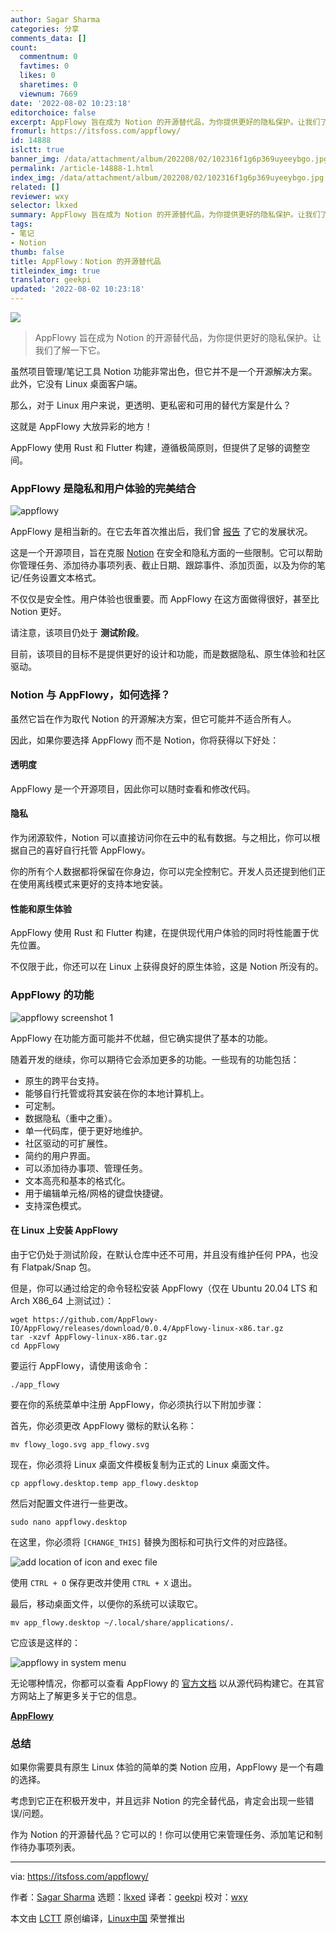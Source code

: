 ```yaml
---
author: Sagar Sharma
categories: 分享
comments_data: []
count:
  commentnum: 0
  favtimes: 0
  likes: 0
  sharetimes: 0
  viewnum: 7669
date: '2022-08-02 10:23:18'
editorchoice: false
excerpt: AppFlowy 旨在成为 Notion 的开源替代品，为你提供更好的隐私保护。让我们了解一下它。
fromurl: https://itsfoss.com/appflowy/
id: 14888
islctt: true
banner_img: /data/attachment/album/202208/02/102316f1g6p369uyeeybgo.jpg
permalink: /article-14888-1.html
index_img: /data/attachment/album/202208/02/102316f1g6p369uyeeybgo.jpg.thumb.jpg
related: []
reviewer: wxy
selector: lkxed
summary: AppFlowy 旨在成为 Notion 的开源替代品，为你提供更好的隐私保护。让我们了解一下它。
tags:
- 笔记
- Notion
thumb: false
title: AppFlowy：Notion 的开源替代品
titleindex_img: true
translator: geekpi
updated: '2022-08-02 10:23:18'
---
```


![](/data/attachment/album/202208/02/102316f1g6p369uyeeybgo.jpg)



> 
> AppFlowy 旨在成为 Notion 的开源替代品，为你提供更好的隐私保护。让我们了解一下它。
> 
> 
> 


虽然项目管理/笔记工具 Notion 功能非常出色，但它并不是一个开源解决方案。此外，它没有 Linux 桌面客户端。


那么，对于 Linux 用户来说，更透明、更私密和可用的替代方案是什么？


这就是 AppFlowy 大放异彩的地方！


AppFlowy 使用 Rust 和 Flutter 构建，遵循极简原则，但提供了足够的调整空间。


### AppFlowy 是隐私和用户体验的完美结合


![appflowy](/data/attachment/album/202208/02/102318dsa4eeq8ov9qzhzv.png)


AppFlowy 是相当新的。在它去年首次推出后，我们曾 [报告](https://news.itsfoss.com/appflowy-development/) 了它的发展状况。


这是一个开源项目，旨在克服 [Notion](https://www.notion.so/) 在安全和隐私方面的一些限制。它可以帮助你管理任务、添加待办事项列表、截止日期、跟踪事件、添加页面，以及为你的笔记/任务设置文本格式。


不仅仅是安全性。用户体验也很重要。而 AppFlowy 在这方面做得很好，甚至比 Notion 更好。


请注意，该项目仍处于 **测试阶段**。


目前，该项目的目标不是提供更好的设计和功能，而是数据隐私、原生体验和社区驱动。


### Notion 与 AppFlowy，如何选择？


虽然它旨在作为取代 Notion 的开源解决方案，但它可能并不适合所有人。


因此，如果你要选择 AppFlowy 而不是 Notion，你将获得以下好处：


#### 透明度


AppFlowy 是一个开源项目，因此你可以随时查看和修改代码。


#### 隐私


作为闭源软件，Notion 可以直接访问你在云中的私有数据。与之相比，你可以根据自己的喜好自行托管 AppFlowy。


你的所有个人数据都将保留在你身边，你可以完全控制它。开发人员还提到他们正在使用离线模式来更好的支持本地安装。


#### 性能和原生体验


AppFlowy 使用 Rust 和 Flutter 构建，在提供现代用户体验的同时将性能置于优先位置。


不仅限于此，你还可以在 Linux 上获得良好的原生体验，这是 Notion 所没有的。


### AppFlowy 的功能


![appflowy screenshot 1](/data/attachment/album/202208/02/102318dfbzl0nx9qbmnx0z.png)


AppFlowy 在功能方面可能并不优越，但它确实提供了基本的功能。


随着开发的继续，你可以期待它会添加更多的功能。一些现有的功能包括：


* 原生的跨平台支持。
* 能够自行托管或将其安装在你的本地计算机上。
* 可定制。
* 数据隐私（重中之重）。
* 单一代码库，便于更好地维护。
* 社区驱动的可扩展性。
* 简约的用户界面。
* 可以添加待办事项、管理任务。
* 文本高亮和基本的格式化。
* 用于编辑单元格/网格的键盘快捷键。
* 支持深色模式。


#### 在 Linux 上安装 AppFlowy


由于它仍处于测试阶段，在默认仓库中还不可用，并且没有维护任何 PPA，也没有 Flatpak/Snap 包。


但是，你可以通过给定的命令轻松安装 AppFlowy（仅在 Ubuntu 20.04 LTS 和 Arch X86\_64 上测试过）：



```
wget https://github.com/AppFlowy-IO/AppFlowy/releases/download/0.0.4/AppFlowy-linux-x86.tar.gz
tar -xzvf AppFlowy-linux-x86.tar.gz
cd AppFlowy

```

要运行 AppFlowy，请使用该命令：



```
./app_flowy

```

要在你的系统菜单中注册 AppFlowy，你必须执行以下附加步骤：


首先，你必须更改 AppFlowy 徽标的默认名称：



```
mv flowy_logo.svg app_flowy.svg

```

现在，你必须将 Linux 桌面文件模板复制为正式的 Linux 桌面文件。



```
cp appflowy.desktop.temp app_flowy.desktop

```

然后对配置文件进行一些更改。



```
sudo nano appflowy.desktop

```

在这里，你必须将 `[CHANGE_THIS]` 替换为图标和可执行文件的对应路径。


![add location of icon and exec file](/data/attachment/album/202208/02/102319oh5j6h896qpwahah.png)


使用 `CTRL + O` 保存更改并使用 `CTRL + X` 退出。


最后，移动桌面文件，以便你的系统可以读取它。



```
mv app_flowy.desktop ~/.local/share/applications/.

```

它应该是这样的：


![appflowy in system menu](/data/attachment/album/202208/02/102319umt6pb6btwpbhpbe.png)


无论哪种情况，你都可以查看 AppFlowy 的 [官方文档](https://appflowy.gitbook.io/docs/essential-documentation/contribute-to-appflowy/software-contributions/environment-setup/building-on-linux) 以从源代码构建它。在其官方网站上了解更多关于它的信息。


**[AppFlowy](https://www.appflowy.io/)**


### 总结


如果你需要具有原生 Linux 体验的简单的类 Notion 应用，AppFlowy 是一个有趣的选择。


考虑到它正在积极开发中，并且远非 Notion 的完全替代品，肯定会出现一些错误/问题。


作为 Notion 的开源替代品？它可以的！你可以使用它来管理任务、添加笔记和制作待办事项列表。




---


via: <https://itsfoss.com/appflowy/>


作者：[Sagar Sharma](https://itsfoss.com/author/sagar/) 选题：[lkxed](https://github.com/lkxed) 译者：[geekpi](https://github.com/geekpi) 校对：[wxy](https://github.com/wxy)


本文由 [LCTT](https://github.com/LCTT/TranslateProject) 原创编译，[Linux中国](https://linux.cn/) 荣誉推出